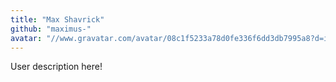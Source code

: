 ```yaml
---
title: "Max Shavrick"
github: "maximus-"
avatar: "//www.gravatar.com/avatar/08c1f5233a78d0fe336f6dd3db7995a8?d=identicon"
---
```


User description here!
